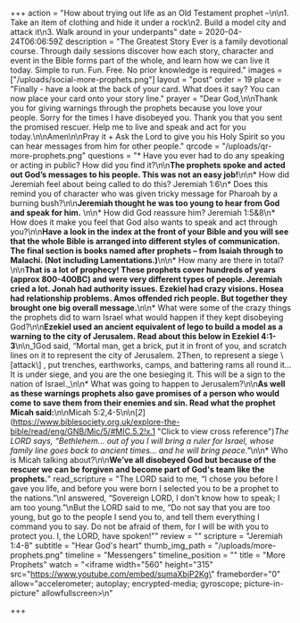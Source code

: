 +++
action = "How about trying out life as an Old Testament prophet –\n\n1. Take an item of clothing and hide it under a rock\n2. Build a model city and attack it\n3. Walk around in your underpants"
date = 2020-04-24T06:06:59Z
description = "The Greatest Story Ever is a family devotional course.  Through daily sessions discover how each story, character and event in the Bible forms part of the whole, and learn how we can live it today. Simple to run. Fun. Free. No prior knowledge is required."
images = ["/uploads/social-more-prophets.png"]
layout = "post"
order = 19
place = "Finally - have a look at the back of your card. What does it say? You can now place your card onto your story line."
prayer = "Dear God,\n\nThank you for giving warnings through the prophets because you love your people. Sorry for the times I have disobeyed you. Thank you that you sent the promised rescuer. Help me to live and speak and act for you today.\n\nAmen\n\nPray it +   Ask the Lord to give you his Holy Spirit so you can hear messages from him for other people."
qrcode = "/uploads/qr-more-prophets.png"
questions = "* Have you ever had to do any speaking or acting in public? How did you find it?\n\n**The prophets spoke and acted out God’s messages to his people. This was not an easy job!**\n\n* How did Jeremiah feel about being called to do this? Jeremiah 1:6\n* Does this remind you of character who was given tricky message for Pharoah by a burning bush?\n\n**Jeremiah thought he was too young to hear from God and speak for him.** \n\n* How did God reassure him? Jeremiah 1:5&8\n* How does it make you feel that God also wants to speak and act through you?\n\n**Have a look in the index at the front of your Bible and you will see that the whole Bible is arranged into different styles of communication. The final section is books named after prophets – from Isaiah through to Malachi. (Not including Lamentations.)**\n\n* How many are there in total?\n\n**That is a lot of prophecy!   These prophets cover hundreds of years (approx 800-400BC) and were very different types of people. Jeremiah cried a lot. Jonah had authority issues. Ezekiel had crazy visions. Hosea had relationship problems. Amos offended rich people. But together they brought one big overall message.**\n\n* What were some of the crazy things the prophets did to warn Israel what would happen if they kept disobeying God?\n\n**Ezekiel used an ancient equivalent of lego to build a model as a warning to the city of Jerusalem.  Read about this below in Ezekiel 4:1-3**\n\n_1God said, “Mortal man, get a brick, put it in front of you, and scratch lines on it to represent the city of Jerusalem. 2Then, to represent a siege \\[attack\\] , put trenches, earthworks, camps, and battering rams all round it... It is under siege, and you are the one besieging it. This will be a sign to the nation of Israel._\n\n* What was going to happen to Jerusalem?\n\n**As well as these warnings prophets also gave promises of a person who would come to save them from their enemies and sin. Read what the prophet Micah said:**\n\nMicah 5:2,4-5\n\n[_2_](https://www.biblesociety.org.uk/explore-the-bible/read/eng/GNB/Mic/5/#MIC.5.2!x.1 \"Click to view cross reference\")_The LORD says, “Bethlehem... out of you I will bring a ruler for Israel, whose family line goes back to ancient times... and he will bring peace.\"_\n\n* Who is Micah talking about?\n\n**We’ve all disobeyed God but because of the rescuer we can be forgiven and become part of God's team like the prophets.**"
read_scripture = "The LORD said to me, “I chose you before I gave you life, and before you were born I selected you to be a prophet to the nations.”\nI answered, “Sovereign LORD, I don't know how to speak; I am too young.”\nBut the LORD said to me, “Do not say that you are too young, but go to the people I send you to, and tell them everything I command you to say.  Do not be afraid of them, for I will be with you to protect you. I, the LORD, have spoken!”"
review = ""
scripture = "Jeremiah 1:4-8"
subtitle = "Hear God's heart"
thumb_img_path = "/uploads/more-prophets.png"
timeline = "Messengers"
timeline_position = ""
title = "More Prophets"
watch = "<iframe width=\"560\" height=\"315\" src=\"https://www.youtube.com/embed/sumaXbjP2Kg\" frameborder=\"0\" allow=\"accelerometer; autoplay; encrypted-media; gyroscope; picture-in-picture\" allowfullscreen></iframe>\n"

+++

